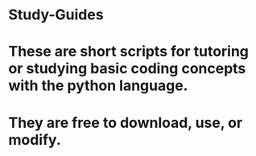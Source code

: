 # Study-Guides
# These are short scripts for tutoring or studying basic coding concepts with the python language.
# They are free to download, use, or modify.
